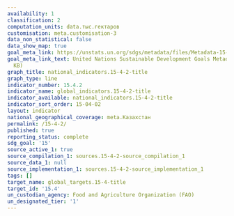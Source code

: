 ```yaml
---
availability: 1
classification: 2
computation_units: data.тыс.гектаров
customisation: meta.customisation-3
data_non_statistical: false
data_show_map: true
goal_meta_link: https://unstats.un.org/sdgs/metadata/files/Metadata-15-04-02.pdf
goal_meta_link_text: United Nations Sustainable Development Goals Metadata (PDF 384
  KB)
graph_title: national_indicators.15-4-2-title
graph_type: line
indicator_number: 15.4.2
indicator_name: global_indicators.15-4-2-title
indicator_available: national_indicators.15-4-2-title
indicator_sort_order: 15-04-02
layout: indicator
national_geographical_coverage: meta.Казахстан
permalink: /15-4-2/
published: true
reporting_status: complete
sdg_goal: '15'
source_active_1: true
source_compilation_1: sources.15-4-2-source_compilation_1
source_data_1: null
source_implementation_1: sources.15-4-2-source_implementation_1
tags: []
target_name: global_targets.15-4-title
target_id: '15.4'
un_custodian_agency: Food and Agriculture Organization (FAO)
un_designated_tier: '1'
---
```

